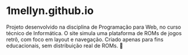 # 1mellyn.github.io
Projeto desenvolvido na disciplina de Programação para Web, no curso técnico de Informática. O site simula uma plataforma de ROMs de jogos retrô, com foco em layout e navegação. Criado apenas para fins educacionais, sem distribuição real de ROMs. 🌸
